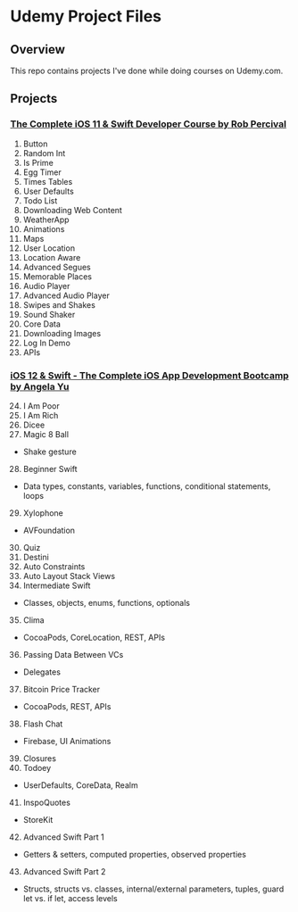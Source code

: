 # Udemy Project Files

## Overview
This repo contains projects I've done while doing courses on Udemy.com.

## Projects
### [The Complete iOS 11 & Swift Developer Course by Rob Percival](https://www.udemy.com/complete-ios-11-developer-course/learn/v4/)
1. Button
2. Random Int
3. Is Prime
4. Egg Timer
5. Times Tables
6. User Defaults
7. Todo List
8. Downloading Web Content
9. WeatherApp
10. Animations
11. Maps
12. User Location
13. Location Aware
14. Advanced Segues
15. Memorable Places
16. Audio Player
17. Advanced Audio Player
18. Swipes and Shakes
19. Sound Shaker
20. Core Data
21. Downloading Images
22. Log In Demo
23. APIs

### [iOS 12 & Swift - The Complete iOS App Development Bootcamp by Angela Yu](https://www.udemy.com/ios-12-app-development-bootcamp/learn/v4/)

24. I Am Poor
25. I Am Rich
26. Dicee
27. Magic 8 Ball
  - Shake gesture
   
28. Beginner Swift
  - Data types, constants, variables, functions, conditional statements, loops
   
29. Xylophone
  - AVFoundation
   
30. Quiz
31. Destini
32. Auto Constraints
33. Auto Layout Stack Views
34. Intermediate Swift
  - Classes, objects, enums, functions, optionals
   
35. Clima
  - CocoaPods, CoreLocation, REST, APIs
   
36. Passing Data Between VCs
  - Delegates
   
37. Bitcoin Price Tracker
  - CocoaPods, REST,  APIs
   
38. Flash Chat
  - Firebase, UI Animations
   
39. Closures
40. Todoey

  - UserDefaults, CoreData, Realm
   
41. InspoQuotes
  - StoreKit
   
42. Advanced Swift Part 1
  - Getters & setters, computed properties, observed properties
   
43. Advanced Swift Part 2
  - Structs, structs vs. classes, internal/external parameters, tuples, guard let vs. if let, access levels
